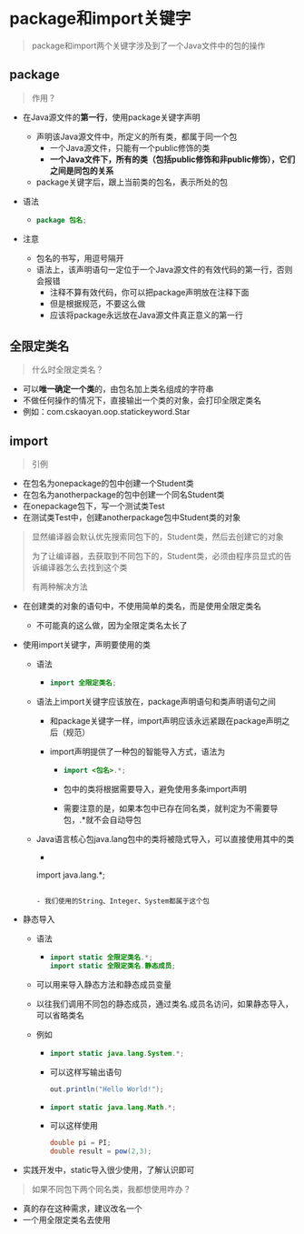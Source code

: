 # package和import关键字

> package和import两个关键字涉及到了一个Java文件中的包的操作

## package

> 作用？

- 在Java源文件的**第一行**，使用package关键字声明

  - 声明该Java源文件中，所定义的所有类，都属于同一个包
    - 一个Java源文件，只能有一个public修饰的类
    - **一个Java文件下，所有的类（包括public修饰和非public修饰），它们之间是同包的关系**
  - package关键字后，跟上当前类的包名，表示所处的包

- 语法

  - ```java
    package 包名;
    ```

- 注意

  - 包名的书写，用逗号隔开
  - 语法上，该声明语句一定位于一个Java源文件的有效代码的第一行，否则会报错
    - 注释不算有效代码，你可以把package声明放在注释下面
    - 但是根据规范，不要这么做
    - 应该将package永远放在Java源文件真正意义的第一行











## 全限定类名

> 什么时全限定类名？

- 可以**唯一确定一个类**的，由包名加上类名组成的字符串
- 不做任何操作的情况下，直接输出一个类的对象，会打印全限定类名
- 例如：com.cskaoyan.oop.statickeyword.Star









## import

> 引例

- 在包名为onepackage的包中创建一个Student类
- 在包名为anotherpackage的包中创建一个同名Student类
- 在onepackage包下，写一个测试类Test
- 在测试类Test中，创建anotherpackage包中Student类的对象



> 显然编译器会默认优先搜索同包下的，Student类，然后去创建它的对象
>
> 为了让编译器，去获取到不同包下的，Student类，必须由程序员显式的告诉编译器怎么去找到这个类
>
> 有两种解决方法

- 在创建类的对象的语句中，不使用简单的类名，而是使用全限定类名

  - 不可能真的这么做，因为全限定类名太长了

- 使用import关键字，声明要使用的类

  - 语法

    - ```Java
      import 全限定类名;
      ```

  - 语法上import关键字应该放在，package声明语句和类声明语句之间

    - 和package关键字一样，import声明应该永远紧跟在package声明之后（规范）

    - import声明提供了一种包的智能导入方式，语法为

      - ```Java
        import <包名>.*;
        ```

      - 包中的类将根据需要导入，避免使用多条import声明
    
      - 需要注意的是，如果本包中已存在同名类，就判定为不需要导包，.*就不会自动导包

  - Java语言核心包java.lang包中的类将被隐式导入，可以直接使用其中的类
  
    - ```java 
    import java.lang.*;
      ```
  
    - 我们使用的String、Integer、System都属于这个包
  
- 静态导入

  - 语法

    - ```java 
      import static 全限定类名.*;
      import static 全限定类名.静态成员;
      ```
    
  - 可以用来导入静态方法和静态成员变量

  - 以往我们调用不同包的静态成员，通过类名.成员名访问，如果静态导入，可以省略类名

  - 例如

    - ```Java
      import static java.lang.System.*;
      ```

    - 可以这样写输出语句

      ```java
      out.println("Hello World!");
      ```

    - ```java 
      import static java.lang.Math.*;
      ```

    - 可以这样使用

      ```Java
      double pi = PI;
      double result = pow(2,3);
      ```

- 实践开发中，static导入很少使用，了解认识即可







> 如果不同包下两个同名类，我都想使用咋办？

- 真的存在这种需求，建议改名一个
- 一个用全限定类名去使用

